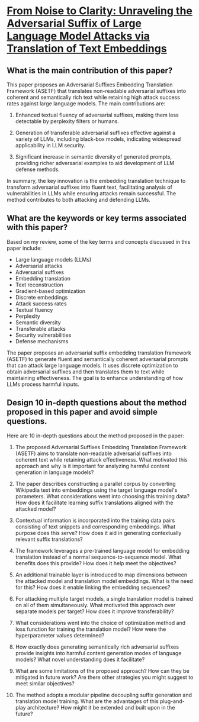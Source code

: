# [From Noise to Clarity: Unraveling the Adversarial Suffix of Large   Language Model Attacks via Translation of Text Embeddings](https://arxiv.org/abs/2402.16006)

## What is the main contribution of this paper?

 This paper proposes an Adversarial Suffixes Embedding Translation Framework (ASETF) that translates non-readable adversarial suffixes into coherent and semantically rich text while retaining high attack success rates against large language models. The main contributions are:

1) Enhanced textual fluency of adversarial suffixes, making them less detectable by perplexity filters or humans. 

2) Generation of transferable adversarial suffixes effective against a variety of LLMs, including black-box models, indicating widespread applicability in LLM security.

3) Significant increase in semantic diversity of generated prompts, providing richer adversarial examples to aid development of LLM defense methods.

In summary, the key innovation is the embedding translation technique to transform adversarial suffixes into fluent text, facilitating analysis of vulnerabilities in LLMs while ensuring attacks remain successful. The method contributes to both attacking and defending LLMs.


## What are the keywords or key terms associated with this paper?

 Based on my review, some of the key terms and concepts discussed in this paper include:

- Large language models (LLMs)
- Adversarial attacks
- Adversarial suffixes
- Embedding translation 
- Text reconstruction
- Gradient-based optimization
- Discrete embeddings
- Attack success rates
- Textual fluency
- Perplexity
- Semantic diversity
- Transferable attacks
- Security vulnerabilities
- Defense mechanisms

The paper proposes an adversarial suffix embedding translation framework (ASETF) to generate fluent and semantically coherent adversarial prompts that can attack large language models. It uses discrete optimization to obtain adversarial suffixes and then translates them to text while maintaining effectiveness. The goal is to enhance understanding of how LLMs process harmful inputs.


## Design 10 in-depth questions about the method proposed in this paper and avoid simple questions.

 Here are 10 in-depth questions about the method proposed in the paper:

1) The proposed Adversarial Suffixes Embedding Translation Framework (ASETF) aims to translate non-readable adversarial suffixes into coherent text while retaining attack effectiveness. What motivated this approach and why is it important for analyzing harmful content generation in language models?  

2) The paper describes constructing a parallel corpus by converting Wikipedia text into embeddings using the target language model's parameters. What considerations went into choosing this training data? How does it facilitate learning suffix translations aligned with the attacked model?

3) Contextual information is incorporated into the training data pairs consisting of text snippets and corresponding embeddings. What purpose does this serve? How does it aid in generating contextually relevant suffix translations? 

4) The framework leverages a pre-trained language model for embedding translation instead of a normal sequence-to-sequence model. What benefits does this provide? How does it help meet the objectives?

5) An additional trainable layer is introduced to map dimensions between the attacked model and translation model embeddings. What is the need for this? How does it enable linking the embedding sequences?

6) For attacking multiple target models, a single translation model is trained on all of them simultaneously. What motivated this approach over separate models per target? How does it improve transferability?

7) What considerations went into the choice of optimization method and loss function for training the translation model? How were the hyperparameter values determined?

8) How exactly does generating semantically rich adversarial suffixes provide insights into harmful content generation modes of language models? What novel understanding does it facilitate?  

9) What are some limitations of the proposed approach? How can they be mitigated in future work? Are there other strategies you might suggest to meet similar objectives?

10) The method adopts a modular pipeline decoupling suffix generation and translation model training. What are the advantages of this plug-and-play architecture? How might it be extended and built upon in the future?
